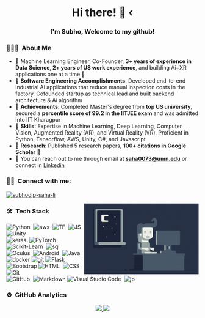 <!--![Saha Banner](https://github.com/saha0073/saha0073/blob/main/a.jfif)-->

<h1 align="center">Hi there! 👋 ‹</h1>
<h3 align="center">I'm Subho, Welcome to my github! </h3>

<!--<p align="left"> <img src="https://komarev.com/ghpvc/?username=saha0073" alt="saha0073" /> </p>-->
<!-- ## 👋 &nbsp;Hey there! I'm Subho -->

### 👨🏻‍💻 &nbsp;About Me

- 🌟 Machine Learning Engineer, Co-Founder, **3+ years of experience in Data Science, 2+ years of US work experience**, and building Ai+XR applications one at a time 🚀
- 🥇 **Software Engineering Accomplishments**: Developed end-to-end industrial Ai applications that reduce manual inspection costs in the factory. Cofounded startup as technical lead and built backend architecture & Ai algorithm
- 🥇 **Achievements**: Completed Master's degree from **top US university**, secured a **percentile score of 99.2 in the IITJEE exam** and was admitted into IIT Kharagpur
- 📌 **Skills**: Expertise in Machine Learning, Deep Learning, Computer Vision, Augmented Reality (AR), and Virtual Reality (VR). Proficient in Python, Tensorflow, AWS, Unity, C#, and Javascript
- 🌱 **Research**: Published 5 research papers, **100+ citations in Google Scholar** 🏅
- 📧 You can reach out to me through email at **saha0073@umn.edu** or connect in [Linkedin](https://www.linkedin.com/in/subhodip-saha-li/)


### 🤝🏻 &nbsp;Connect with me: 
<a href="https://www.linkedin.com/in/subhodip-saha-li/" target="blank"><img align="center" src="https://cdn.jsdelivr.net/npm/simple-icons@3.0.1/icons/linkedin.svg" alt="subhodip-saha-li" height="30" width="40" /></a>

<img alt="Night Coding" src="https://github.com/saha0073/saha0073/blob/main/Night-Coding.gif" align="right"/>

### 🛠 &nbsp;Tech Stack

![Python](https://img.shields.io/badge/-Python-05122A?style=flat&logo=python)&nbsp;
![aws](https://img.shields.io/badge/AWS%20-%23FF9900.svg?&style=flat&logo=amazon-aws)&nbsp;
![TF](https://aleen42.github.io/badges/src/tensorflow.svg)&nbsp;
![JS](https://badges.aleen42.com/src/javascript.svg)&nbsp;
![Unity](https://img.shields.io/badge/-Unity-05122A?&style=flat&logo=unity)&nbsp;\
![keras](https://img.shields.io/badge/Keras-D00000.svg?&style=flat&logo=Keras)&nbsp;
![PyTorch](https://img.shields.io/badge/PyTorch-EE4C2C.svg?&style=flat&logo=pytorch&logoColor=white)&nbsp;
![Scikit-Learn](https://img.shields.io/badge/ScikitLearn-F7931E.svg?&style=flat&logo=scikitlearn&logoColor=white)&nbsp;
![sql](https://img.shields.io/badge/postgres-%23316192.svg?&style=flat&logo=postgresql&logoColor=white)&nbsp;\
![Oculus](https://img.shields.io/badge/Oculus-black?&style=flat&logo=oculus&logoColor=#1C1E20)&nbsp;
![Android](https://img.shields.io/badge/Android-3DDC84?&style=flat&logo=android)&nbsp;
![Java](https://img.shields.io/badge/Java-007396?&style=flat&logo=java&logoColor=white)&nbsp;
![docker](https://aleen42.github.io/badges/src/docker.svg)
![git](https://aleen42.github.io/badges/src/github.svg)
![Flask](https://img.shields.io/badge/-Flask-05122A?style=flat&logo=flask)&nbsp;\
![Bootstrap](https://img.shields.io/badge/-Bootstrap-05122A?style=flat&logo=bootstrap&logoColor=563D7C)
![HTML](https://img.shields.io/badge/-HTML-05122A?style=flat&logo=HTML5)&nbsp;
![CSS](https://img.shields.io/badge/-CSS-05122A?style=flat&logo=CSS3&logoColor=1572B6)&nbsp;
![Git](https://img.shields.io/badge/-Git-05122A?style=flat&logo=git)&nbsp;\
![GitHub](https://img.shields.io/badge/-GitHub-05122A?style=flat&logo=github)&nbsp;
![Markdown](https://img.shields.io/badge/-Markdown-05122A?style=flat&logo=markdown)
![Visual Studio Code](https://img.shields.io/badge/-Visual%20Studio%20Code-05122A?style=flat&logo=visual-studio-code&logoColor=007ACC)&nbsp;
![jp](https://img.shields.io/badge/Jupyter%20-%23F37626.svg?&style=flat&logo=Jupyter&logoColor=white)&nbsp;

### ⚙️ &nbsp;GitHub Analytics

<p align="center">
<a href="https://github.com/saha0073">
  <img height="180em" src="https://github-readme-stats-eight-theta.vercel.app/api?username=saha0073&show_icons=true&theme=algolia&include_all_commits=true&count_private=true"/>
  <img height="180em" src="https://github-readme-stats-eight-theta.vercel.app/api/top-langs/?username=saha0073&layout=compact&langs_count=8&theme=algolia"/>
</a>
</p>


